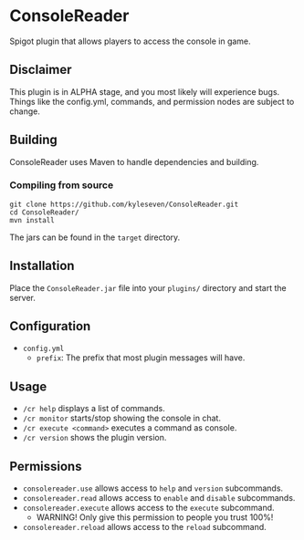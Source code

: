# ConsoleReader
Spigot plugin that allows players to access the console in game.

## Disclaimer
This plugin is in ALPHA stage, and you most likely will experience bugs.
Things like the config.yml, commands, and permission nodes are subject to change.

## Building

ConsoleReader uses Maven to handle dependencies and building.

### Compiling from source

    git clone https://github.com/kyleseven/ConsoleReader.git
    cd ConsoleReader/
    mvn install
    
The jars can be found in the `target` directory.

## Installation

Place the `ConsoleReader.jar` file into your `plugins/` directory and start the server.

## Configuration

- `config.yml`
    - `prefix`: The prefix that most plugin messages will have.

## Usage

- `/cr help` displays a list of commands.
- `/cr monitor` starts/stop showing the console in chat.
- `/cr execute <command>` executes a command as console.
- `/cr version` shows the plugin version.

## Permissions

- `consolereader.use` allows access to `help` and `version` subcommands.
- `consolereader.read` allows access to `enable` and `disable` subcommands.
- `consolereader.execute` allows access to the `execute` subcommand.
    - WARNING! Only give this permission to people you trust 100%!
- `consolereader.reload` allows access to the `reload` subcommand.